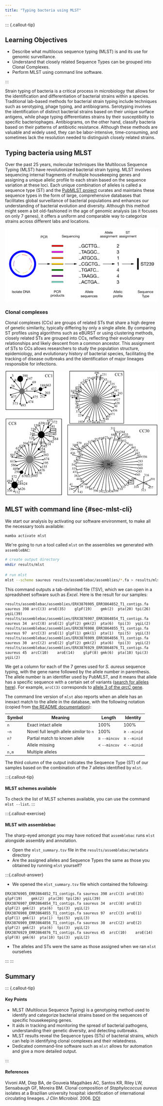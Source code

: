 ```yaml
---
title: "Typing bacteria using MLST"
---
```


::: {.callout-tip}
## Learning Objectives

- Describe what multilocus sequence typing (MLST) is and its use for genomic surveillance.
- Understand that closely related Sequence Types can be grouped into Clonal Complexes.
- Perform MLST using command line software. 

:::

Strain typing of bacteria is a critical process in microbiology that allows for the identification and differentiation of bacterial strains within a species. Traditional lab-based methods for bacterial strain typing include techniques such as serotyping, phage typing, and antibiograms. Serotyping involves the identification of distinct bacterial strains based on their unique surface antigens, while phage typing differentiates strains by their susceptibility to specific bacteriophages. Antibiograms, on the other hand, classify bacteria based on their patterns of antibiotic resistance. Although these methods are valuable and widely used, they can be labor-intensive, time-consuming, and sometimes lack the resolution needed to distinguish closely related strains.

## Typing bacteria using MLST

Over the past 25 years, molecular techniques like Multilocus Sequence Typing (MLST) have revolutionized bacterial strain typing. MLST involves sequencing internal fragments of multiple housekeeping genes and assigning a unique allelic profile to each strain based on the sequence variation at these loci. Each unique combination of alleles is called a sequence type (ST) and the [PubMLST project](https://pubmlst.org/) curates and maintains these sequence types in the form of large, comprehensive databases that facilitates global surveillance of bacterial populations and enhances our understanding of bacterial evolution and diversity. Although this method might seem a bit old-fashioned in the age of genomic analysis (as it focuses on only 7 genes), it offers a uniform and comparable way to categorize strains across different labs and locations.

![Multilocus Sequence Typing (MLST)](images/mlst.png)

### Clonal complexes

Clonal complexes (CCs) are groups of related STs that share a high degree of genetic similarity, typically differing by only a single allele. By comparing ST profiles using algorithms such as eBURST or using clustering methods, closely related STs are grouped into CCs, reflecting their evolutionary relationships and likely descent from a common ancestor. This assignment of STs to CCs allows researchers to study the population structure, epidemiology, and evolutionary history of bacterial species, facilitating the tracking of disease outbreaks and the identification of major lineages responsible for infections.

![Common _S. aureus_ Clonal Complexes (CCs) composed of closely related STs (Vivoni 2006)](images/clonal-complexes.jpeg)

## MLST with command line {#sec-mlst-cli}

We start our analysis by activating our software environment, to make all the necessary tools available: 

```bash
mamba activate mlst
```

We're going to run a tool called `mlst` on the assemblies we generated with `assembleBAC`:

```bash
# create output directory
mkdir results/mlst

# run mlst
mlst --scheme saureus results/assemblebac/assemblies/*.fa > results/mlst/mlst_typing.tsv
```

This command outputs a tab-delimited file (TSV), which we can open in a spreadsheet software such as _Excel_. 
Here is the result for our samples:

```
results/assemblebac/assemblies/ERX3876905_ERR3864852_T1_contigs.fa	saureus	398	arcC(3)	aroE(35)	glpF(19)	gmk(2)	pta(20)	tpi(26)	yqiL(39)
results/assemblebac/assemblies/ERX3876907_ERR3864854_T1_contigs.fa	saureus	34	arcC(8)	aroE(2)	glpF(2)	gmk(2)	pta(6)	tpi(3)	yqiL(2)
results/assemblebac/assemblies/ERX3876908_ERR3864855_T1_contigs.fa	saureus	97	arcC(3)	aroE(1)	glpF(1)	gmk(1)	pta(1)	tpi(5)	yqiL(3)
results/assemblebac/assemblies/ERX3876909_ERR3864856_T1_contigs.fa	saureus	30	arcC(2)	aroE(2)	glpF(2)	gmk(2)	pta(6)	tpi(3)	yqiL(2)
results/assemblebac/assemblies/ERX3876929_ERR3864876_T1_contigs.fa	saureus	45	arcC(10)	aroE(14)	glpF(8)	gmk(6)	pta(10)	tpi(3)	yqiL(2)
```

We get a column for each of the 7 genes used for _S. aureus_ sequence typing, with the gene name followed by the allele number in parenthesis. 
The allele number is an identifier used by PubMLST, and it means that allele has a specific sequence with a certain set of variants ([search for alleles here](https://pubmlst.org/bigsdb?db=pubmlst_saureus_seqdef&page=alleleQuery)). 
For example, `arcC(3)` corresponds to [allele 3 of the _arcC_ gene](https://pubmlst.org/bigsdb?db=pubmlst_saureus_seqdef&page=alleleInfo&locus=arcC&allele_id=3).

The command line version of `mlst` also reports when an allele has an inexact match to the allele in the database, with the following notation (copied from [the README documentation](https://github.com/tseemann/mlst)):

| Symbol | Meaning                                   | Length            | Identity       |
| ------ | ----------------------------------------- | ----------------- | -------------- |
| `n`    | Exact intact allele                       | 100%              | 100%           |
| `~n`   | Novel full length allele _similar_ to `n` | 100%              | ≥ `--minid`    |
| `n?`   | Partial match to known allele             | ≥ `--mincov`      | ≥ `--minid`    |
| `-`    | Allele missing                            | < `--mincov`      | < `--minid`    |
| `n,m`  | Multiple alleles                          |                   |                |

The third column of the output indicates the Sequence Type (ST) of our samples based on the combination of the 7 alleles identified by `mlst`.

:::{.callout-tip}
#### MLST schemes available

To check the list of MLST schemes available, you can use the command `mlst --list`.
:::

:::{.callout-exercise}
#### MLST with assemblebac

The sharp-eyed amongst you may have noticed that `assemblebac` runs `mlst` alongside assembly and annotation.

- Open the `mlst_summary.tsv` file in the `results/assemblebac/metadata` directory
- Are the assigned alleles and Sequence Types the same as those you obtained by running `mlst` yourself?

:::{.callout-answer}

- We opened the `mlst_summary.tsv` file which contained the following:

```
ERX3876905_ERR3864852_T1_contigs.fa	saureus	398	arcC(3)	aroE(35)	glpF(19)	gmk(2)	pta(20)	tpi(26)	yqiL(39)
ERX3876907_ERR3864854_T1_contigs.fa	saureus	34	arcC(8)	aroE(2)	glpF(2)	gmk(2)	pta(6)	tpi(3)	yqiL(2)
ERX3876908_ERR3864855_T1_contigs.fa	saureus	97	arcC(3)	aroE(1)	glpF(1)	gmk(1)	pta(1)	tpi(5)	yqiL(3)
ERX3876909_ERR3864856_T1_contigs.fa	saureus	30	arcC(2)	aroE(2)	glpF(2)	gmk(2)	pta(6)	tpi(3)	yqiL(2)
ERX3876929_ERR3864876_T1_contigs.fa	saureus	45	arcC(10)	aroE(14)	glpF(8)	gmk(6)	pta(10)	tpi(3)	yqiL(2)
```
- The alleles and STs were the same as those assigned when we ran `mlst` ourselves

:::
:::

## Summary

::: {.callout-tip}
#### Key Points

- MLST (Multilocus Sequence Typing) is a genotyping method used to identify and categorize bacterial strains based on the sequences of specific housekeeping genes.
- It aids in tracking and monitoring the spread of bacterial pathogens, understanding their genetic diversity, and detecting outbreaks.
- MLST results reveal the Sequence types (STs) of bacterial strains, which can help in identifying clonal complexes and their relatedness.
- Dedicated command-line software such as `mlst` allows for automation and give a more detailed output.

:::

#### References

Vivoni AM, Diep BA, de Gouveia Magalhães AC, Santos KR, Riley LW, Sensabaugh GF, Moreira BM. Clonal composition of _Staphylococcus aureus_ isolates at a Brazilian university hospital: identification of international circulating lineages. _J Clin Microbiol._ 2006. [DOI](https://doi.org/10.1128/JCM.44.5.1686-1691.2006)